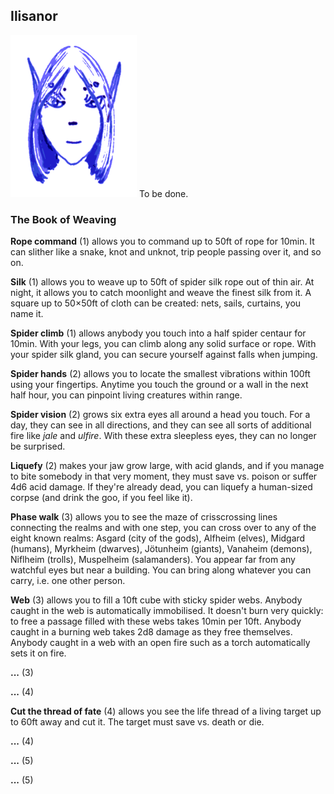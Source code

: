 ## Ilisanor

![Ilisanor](Ilisanor.png)
To be done.


### The Book of Weaving

**Rope command** (1) allows you to command up to 50ft of rope for
10min. It can slither like a snake, knot and unknot, trip people
passing over it, and so on.

**Silk** (1) allows you to weave up to 50ft of spider silk rope out of
thin air. At night, it allows you to catch moonlight and weave the
finest silk from it. A square up to 50×50ft of cloth can be created:
nets, sails, curtains, you name it.

**Spider climb** (1) allows anybody you touch into a half spider
centaur for 10min. With your legs, you can climb along any solid
surface or rope. With your spider silk gland, you can secure yourself
against falls when jumping.

**Spider hands** (2) allows you to locate the smallest vibrations
within 100ft using your fingertips. Anytime you touch the ground or a
wall in the next half hour, you can pinpoint living creatures within
range.

**Spider vision** (2) grows six extra eyes all around a head you
touch. For a day, they can see in all directions, and they can see all
sorts of additional fire like *jale* and *ulfire*. With these extra
sleepless eyes, they can no longer be surprised.

**Liquefy** (2) makes your jaw grow large, with acid glands, and if
you manage to bite somebody in that very moment, they must save
vs. poison or suffer 4d6 acid damage. If they're already dead, you can
liquefy a human-sized corpse (and drink the goo, if you feel like it).

**Phase walk** (3) allows you to see the maze of crisscrossing lines
connecting the realms and with one step, you can cross over to any of
the eight known realms: Asgard (city of the gods), Alfheim (elves),
Midgard (humans), Myrkheim (dwarves), Jötunheim (giants), Vanaheim
(demons), Niflheim (trolls), Muspelheim (salamanders). You appear far
from any watchful eyes but near a building. You can bring along
whatever you can carry, i.e. one other person.

**Web** (3) allows you to fill a 10ft cube with sticky spider webs.
Anybody caught in the web is automatically immobilised. It doesn't
burn very quickly: to free a passage filled with these webs takes
10min per 10ft. Anybody caught in a burning web takes 2d8 damage as
they free themselves. Anybody caught in a web with an open fire such
as a torch automatically sets it on fire.

**...** (3)

**...** (4)

**Cut the thread of fate** (4) allows you see the life thread of a
living target up to 60ft away and cut it. The target must save
vs. death or die.

**...** (4)

**...** (5)

**...** (5)

